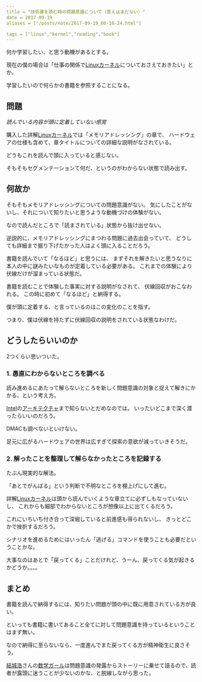 ```yaml
---
title = "技術書を読む時の問題意識について（答えはまだない）"
date = 2017-09-19
aliases = ["/posts/note/2017-09-19_00-10-24.html"]

tags = ["linux","kernel","reading","book"]
---
```


何か学習したい、と思う動機があるとする。

現在の僕の場合は「仕事の関係で[Linux](http://d.hatena.ne.jp/keyword/Linux)[カーネル](http://d.hatena.ne.jp/keyword/%A5%AB%A1%BC%A5%CD%A5%EB)についておさえておきたい」とか。

学習したいので何らかの書籍を参照することになる。

## 問題

_読んでいる内容が頭に定着していない感覚_

購入した詳解[Linux](http://d.hatena.ne.jp/keyword/Linux)[カーネル](http://d.hatena.ne.jp/keyword/%A5%AB%A1%BC%A5%CD%A5%EB)では「メモリアドレッシング」の章で、 ハードウェアの仕様も含めて、章タイトルについての詳細な説明がなされている。

どうもこれを読んで頭に入っていると感じない。

そもそもセグメンテーションて何だ、というのがわからない状態で読み出す。

## 何故か

そもそもメモリアドレッシングについての問題意識がない。 気にしたことがないし、それについて知りたいと思うような動機づけの体験がない。

なので読んだところで「読まされている」状態から抜け出せない。

逆説的に、メモリアドレッシングにまつわる問題に過去出会っていて、 どうしても詳細まで掘り下げたかった人はよく頭に入ることだろう。

書籍を読んでいて「なるほど」と思うには、 まずそれを解きたいと思うなりに本人の中に謎みたいなものが定着している必要がある。 これまでの体験により伏線だけが溜まっている状態だ。

書籍を読むことで体験した事実に対する説明がなされて、 伏線回収がおこなわれる。 この時に初めて「なるほど」と納得する。

僕が頭に定着する、と言っているのはこの変化のことを指す。

つまり、僕は伏線を持たずに伏線回収の説明をされている状態なわけだ。

## どうしたらいいのか

2つくらい思いついた。

### 1. 愚直にわからないところを調べる

読み進めるにあたって解らないところを新しく問題意識の対象と捉えて解きにかかる、という考え方。

[Intel](http://d.hatena.ne.jp/keyword/Intel)の[アーキテクチャ](http://d.hatena.ne.jp/keyword/%A5%A2%A1%BC%A5%AD%A5%C6%A5%AF%A5%C1%A5%E3)まで知らないとだめなのでは。 いったいどこまで深く潜ったらいいのだろう。

DMACも調べないといけない。

足元に広がるハードウェアの世界は広すぎて探索の意欲が減っていきそうだ。

### 2. 解ったことを整理して解らなかったところを記録する

たぶん現実的な解法。

「あとでがんばる」という判断で不明なところを棚上げにして進む。

詳解[Linux](http://d.hatena.ne.jp/keyword/Linux)[カーネル](http://d.hatena.ne.jp/keyword/%A5%AB%A1%BC%A5%CD%A5%EB)は頭から読んでいくような章立てに必ずしもなっていないし、 これからも細部でわからないところが想像以上に出てくるだろう。

これにいちいち付き合って深堀していると前進感も得られないし、 きっとどこかで挫折するだろう。

シナリオを進めるためにはいったん「逃げる」コマンドを使うことも必要だということかな。

大事なのはあとで「戻ってくる」ことだけれど、うーん、戻ってくる気が起きるかどうか。。。。

## まとめ

書籍を読んで納得するには、知りたい問題が頭の中に既に用意されている方が良い。

といっても書籍に書いてあること全てに対して問題意識を持っているということはまず無い。

なので納得に至らないなら、一度進んでまた戻ってくる方が精神衛生に良さそう。

[結城浩](http://d.hatena.ne.jp/keyword/%B7%EB%BE%EB%B9%C0)さんの[数学ガール](http://d.hatena.ne.jp/keyword/%BF%F4%B3%D8%A5%AC%A1%BC%A5%EB)は問題意識の発露からストーリーに乗せて語るので、読者が露頭に迷うことが少ないのかな、と脱線しながら思った。


